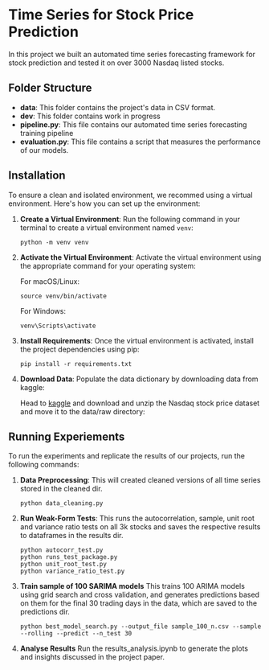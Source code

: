 # Time Series for Stock Price Prediction

In this project we built an automated time series forecasting framework for stock prediction and tested it on over 3000 Nasdaq listed stocks. 

## Folder Structure

- **data**: This folder contains the project's data in CSV format.
- **dev**: This folder contains work in progress
- **pipeline.py**: This file contains our automated time series forecasting training pipeline
- **evaluation.py**: This file contains a script that measures the performance of our models.

## Installation

To ensure a clean and isolated environment, we recommed using a virtual environment. Here's how you can set up the environment:

1. **Create a Virtual Environment**: Run the following command in your terminal to create a virtual environment named `venv`:

    ```
    python -m venv venv
    ```

2. **Activate the Virtual Environment**: Activate the virtual environment using the appropriate command for your operating system:

    For macOS/Linux:

    ```
    source venv/bin/activate
    ```

    For Windows:

    ```
    venv\Scripts\activate
    ```

3. **Install Requirements**: Once the virtual environment is activated, install the project dependencies using pip:

    ```
    pip install -r requirements.txt
    ```

4. **Download Data**: Populate the data dictionary by downloading data from kaggle:

    Head to [kaggle](https://www.kaggle.com/datasets/svaningelgem/nasdaq-daily-stock-prices/data) and download and unzip the Nasdaq stock price dataset and move it to the data/raw directory:

## Running Experiements

To run the experiments and replicate the results of our projects, run the following commands:

1. **Data Preprocessing**: This will created cleaned versions of all time series stored in the cleaned dir.

    ```
    python data_cleaning.py
    ```
2. **Run Weak-Form Tests**: This runs the autocorrelation, sample, unit root and variance ratio tests on all 3k stocks and saves the respective results to dataframes in the results dir.

    ```
    python autocorr_test.py
    python runs_test_package.py
    python unit_root_test.py
    python variance_ratio_test.py
    ```
3. **Train sample of 100 SARIMA models** This trains 100 ARIMA models using grid search and cross validation, and generates predictions based on them for the final 30 trading days in the data, which are saved to the predictions dir.
    ```
    python best_model_search.py --output_file sample_100_n.csv --sample --rolling --predict --n_test 30
    ```
4. **Analyse Results** Run the results_analysis.ipynb to generate the plots and insights discussed in the project paper. 
